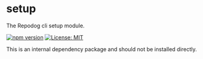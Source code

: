 # setup

The Repodog cli setup module.

[![npm version](https://badge.fury.io/js/%40repodog%2Fcli-setup.svg)](https://badge.fury.io/js/%40repodog%2Fcli-setup)
[![License: MIT](https://img.shields.io/badge/License-MIT-yellow.svg)](LICENSE)

This is an internal dependency package and should not be installed directly.
